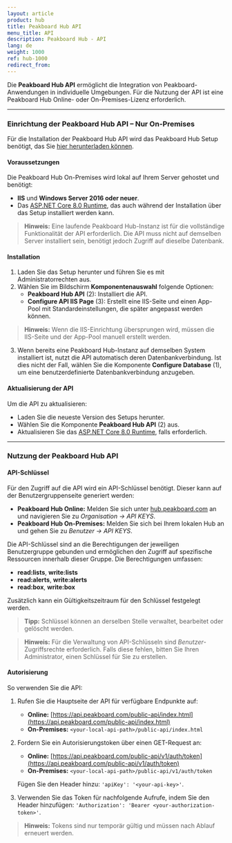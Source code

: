 ```yaml
---
layout: article
product: hub
title: Peakboard Hub API
menu_title: API
description: Peakboard Hub - API
lang: de
weight: 1000
ref: hub-1000
redirect_from:
---
```


Die **Peakboard Hub API** ermöglicht die Integration von Peakboard-Anwendungen in individuelle Umgebungen. Für die Nutzung der API ist eine Peakboard Hub Online- oder On-Premises-Lizenz erforderlich.

---

### Einrichtung der Peakboard Hub API – Nur On-Premises

Für die Installation der Peakboard Hub API wird das Peakboard Hub Setup benötigt, das Sie [hier herunterladen können](https://peakboard.com/download/PeakboardHub/master/PeakboardHubSetup.exe).

#### Voraussetzungen

Die Peakboard Hub On-Premises wird lokal auf Ihrem Server gehostet und benötigt:
- **IIS** und **Windows Server 2016 oder neuer**.
- Das [ASP.NET Core 8.0 Runtime](https://dotnet.microsoft.com/en-us/download/dotnet/thank-you/runtime-aspnetcore-8.0.6-windows-hosting-bundle-installer), das auch während der Installation über das Setup installiert werden kann.

> **Hinweis:** Eine laufende Peakboard Hub-Instanz ist für die vollständige Funktionalität der API erforderlich. Die API muss nicht auf demselben Server installiert sein, benötigt jedoch Zugriff auf dieselbe Datenbank.

#### Installation

1. Laden Sie das Setup herunter und führen Sie es mit Administratorrechten aus.
2. Wählen Sie im Bildschirm **Komponentenauswahl** folgende Optionen:
   - **Peakboard Hub API** (2): Installiert die API.
   - **Configure API IIS Page** (3): Erstellt eine IIS-Seite und einen App-Pool mit Standardeinstellungen, die später angepasst werden können.

> **Hinweis:** Wenn die IIS-Einrichtung übersprungen wird, müssen die IIS-Seite und der App-Pool manuell erstellt werden.

3. Wenn bereits eine Peakboard Hub-Instanz auf demselben System installiert ist, nutzt die API automatisch deren Datenbankverbindung. Ist dies nicht der Fall, wählen Sie die Komponente **Configure Database** (1), um eine benutzerdefinierte Datenbankverbindung anzugeben.

#### Aktualisierung der API

Um die API zu aktualisieren:
- Laden Sie die neueste Version des Setups herunter.
- Wählen Sie die Komponente **Peakboard Hub API** (2) aus.
- Aktualisieren Sie das [ASP.NET Core 8.0 Runtime](https://dotnet.microsoft.com/en-us/download/dotnet/thank-you/runtime-aspnetcore-8.0.6-windows-hosting-bundle-installer), falls erforderlich.

---

### Nutzung der Peakboard Hub API

#### API-Schlüssel

Für den Zugriff auf die API wird ein API-Schlüssel benötigt. Dieser kann auf der Benutzergruppenseite generiert werden:

- **Peakboard Hub Online:** Melden Sie sich unter [hub.peakboard.com](https://hub.peakboard.com) an und navigieren Sie zu *Organisation → API KEYS*.
- **Peakboard Hub On-Premises:** Melden Sie sich bei Ihrem lokalen Hub an und gehen Sie zu *Benutzer → API KEYS*.

Die API-Schlüssel sind an die Berechtigungen der jeweiligen Benutzergruppe gebunden und ermöglichen den Zugriff auf spezifische Ressourcen innerhalb dieser Gruppe. Die Berechtigungen umfassen:
- **read:lists**, **write:lists**
- **read:alerts**, **write:alerts**
- **read:box**, **write:box**

Zusätzlich kann ein Gültigkeitszeitraum für den Schlüssel festgelegt werden.

> **Tipp:** Schlüssel können an derselben Stelle verwaltet, bearbeitet oder gelöscht werden.

> **Hinweis:** Für die Verwaltung von API-Schlüsseln sind *Benutzer*-Zugriffsrechte erforderlich. Falls diese fehlen, bitten Sie Ihren Administrator, einen Schlüssel für Sie zu erstellen.

#### Autorisierung

So verwenden Sie die API:
1. Rufen Sie die Hauptseite der API für verfügbare Endpunkte auf:
   - **Online:** [https://api.peakboard.com/public-api/index.html](https://api.peakboard.com/public-api/index.html)
   - **On-Premises:** `<your-local-api-path>/public-api/index.html`

2. Fordern Sie ein Autorisierungstoken über einen GET-Request an:
   - **Online:** [https://api.peakboard.com/public-api/v1/auth/token](https://api.peakboard.com/public-api/v1/auth/token)
   - **On-Premises:** `<your-local-api-path>/public-api/v1/auth/token`

   Fügen Sie den Header hinzu: `'apiKey': '<your-api-key>'`.

3. Verwenden Sie das Token für nachfolgende Aufrufe, indem Sie den Header hinzufügen:
   `'Authorization': 'Bearer <your-authorization-token>'`.

> **Hinweis:** Tokens sind nur temporär gültig und müssen nach Ablauf erneuert werden.